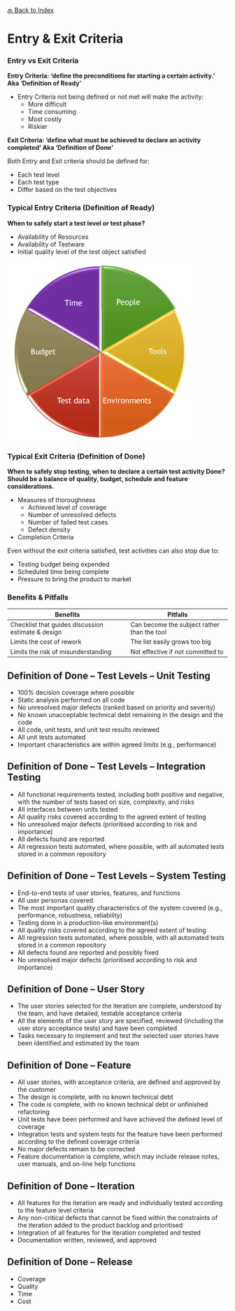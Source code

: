 [🔙 Back to Index](../index.md)

# Entry & Exit Criteria

### Entry vs Exit Criteria
**Entry Criteria: ‘define the preconditions for starting a certain activity.’
Aka ‘Definition of Ready’**
* Entry Criteria not being defined or not met will make the activity:
  * More difficult
  * Time consuming
  * Most costly
  * Riskier

**Exit Criteria: ‘define what must be achieved to declare an activity completed’
Aka ‘Definition of Done’**

Both Entry and Exit criteria should be defined for:
* Each test level
* Each test type
* Differ based on the test objectives

### Typical Entry Criteria (Definition of Ready)
**When to safely start a test level or test phase?**
* Availability of Resources
* Availability of Testware
* Initial quality level of the test object satisfied

![image7.png](assets/image7.png)

### Typical Exit Criteria (Definition of Done)
**When to safely stop testing, when to declare a certain test activity Done? 
Should be a balance of quality, budget, schedule and feature considerations.**
* Measures of thoroughness
  * Achieved level of coverage
  * Number of unresolved defects
  * Number of failed test cases
  * Defect density
* Completion Criteria

Even without the exit criteria satisfied, test activities can also stop due to:
* Testing budget being expended
* Scheduled time being complete
* Pressure to bring the product to market

### Benefits & Pitfalls

| Benefits                                           | Pitfalls                                    |
|----------------------------------------------------|---------------------------------------------|
| Checklist that guides discussion estimate & design | Can become the subject rather than the tool |
| Limits the cost of rework                          | The list easily grows too big               |
| Limits the risk of misunderstanding                | Not effective if not committed to           |

## Definition of Done – Test Levels – Unit Testing
* 100% decision coverage where possible
* Static analysis performed on all code
* No unresolved major defects (ranked based on priority and severity)
* No known unacceptable technical debt remaining in the design and the code
* All code, unit tests, and unit test results reviewed
* All unit tests automated
* Important characteristics are within agreed limits (e.g., performance)

## Definition of Done – Test Levels – Integration Testing
* All functional requirements tested, including both positive and negative, with the number of tests based on size, complexity, and risks
* All interfaces between units tested
* All quality risks covered according to the agreed extent of testing
* No unresolved major defects (prioritised according to risk and importance)
* All defects found are reported
* All regression tests automated, where possible, with all automated tests stored in a common repository

## Definition of Done – Test Levels – System Testing
* End-to-end tests of user stories, features, and functions
* All user personas covered
* The most important quality characteristics of the system covered (e.g., performance, robustness, reliability)
* Testing done in a production-like environment(s)
* All quality risks covered according to the agreed extent of testing
* All regression tests automated, where possible, with all automated tests stored in a common repository
* All defects found are reported and possibly fixed
* No unresolved major defects (prioritised according to risk and importance)

## Definition of Done – User Story
* The user stories selected for the iteration are complete, understood by the team, and have detailed, testable acceptance criteria
* All the elements of the user story are specified, reviewed (including the user story acceptance tests) and have been completed
* Tasks necessary to implement and test the selected user stories have been identified and estimated by the team 

## Definition of Done – Feature
* All user stories, with acceptance criteria, are defined and approved by the customer
* The design is complete, with no known technical debt
* The code is complete, with no known technical debt or unfinished refactoring
* Unit tests have been performed and have achieved the defined level of coverage
* Integration tests and system tests for the feature have been performed according to the defined coverage criteria
* No major defects remain to be corrected
* Feature documentation is complete, which may include release notes, user manuals, and on-line help functions 

## Definition of Done – Iteration
* All features for the iteration are ready and individually tested according to the feature level criteria
* Any non-critical defects that cannot be fixed within the constraints of the iteration added to the product backlog and prioritised
* Integration of all features for the iteration completed and tested
* Documentation written, reviewed, and approved 

## Definition of Done – Release
* Coverage
* Quality
* Time
* Cost
